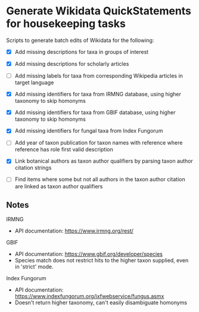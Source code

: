 Generate Wikidata QuickStatements for housekeeping tasks
========================================================

Scripts to generate batch edits of Wikidata for the following:

 - [x] Add missing descriptions for taxa in groups of interest
 - [x] Add missing descriptions for scholarly articles
 - [ ] Add missing labels for taxa from corresponding Wikipedia articles in target language
 - [x] Add missing identifiers for taxa from IRMNG database, using higher taxonomy to skip homonyms
 - [x] Add missing identifiers for taxa from GBIF database, using higher taxonomy to skip homonyms
 - [x] Add missing identifiers for fungal taxa from Index Fungorum
 - [ ] Add year of taxon publication for taxon names with reference where reference has role first valid description
 - [x] Link botanical authors as taxon author qualifiers by parsing taxon author citation strings
 - [ ] Find items where some but not all authors in the taxon author citation are linked as taxon author qualifiers


Notes
-----

IRMNG
 * API documentation: https://www.irmng.org/rest/

GBIF
 * API documentation: https://www.gbif.org/developer/species
 * Species match does not restrict hits to the higher taxon supplied, even in 'strict' mode.

Index Fungorum
 * API documentation: https://www.indexfungorum.org/ixfwebservice/fungus.asmx
 * Doesn't return higher taxonomy, can't easily disambiguate homonyms
